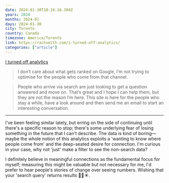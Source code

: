```yaml
---
date: 2024-01-30T10:16:16.394Z
years: 2024
months: 2024-01
days: 2024-01-30
city: Toronto
country: Canada
timezone: America/Toronto
link: https://rachsmith.com/i-turned-off-analytics/
categories: ["article"]
---
```

[I turned off analytics](https://rachsmith.com/i-turned-off-analytics/)

> I don’t care about what gets ranked on Google, I’m not trying to optimise for the people who come from that channel.

> People who arrive via search are just looking to get a question answered and move on. That’s great and I hope I can help them, but they are not the reason I’m here. This site is here for the people who stay a while, have a look around and then send me an email to start an interesting conversation.

---

I've been feeling similar lately, but erring on the side of continuing until there's a specific reason to stop; there's some underlying fear of losing something in the future that I can't describe. The data is kind of boring—maybe the whole notion of this analytics exploits a 'wanting to know where people come from' and the deep-seated desire for connection. I'm curious in your case, why not 'just' make a filter to see the non-search data?

I definitely believe in meaningful connections as the fundamental focus for myself; measuring this might be valuable but not necessary for me, I'd prefer to hear people's stories of change over seeing numbers. Wishing that your 'search query' returns results 🙏🏽☀️.
